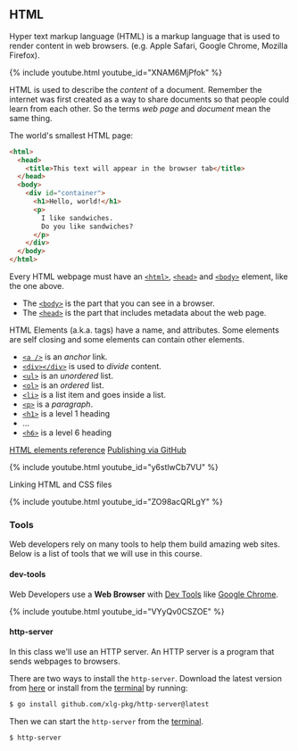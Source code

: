 ## HTML

Hyper text markup language (HTML) is a markup language that is used to render
content in web browsers. (e.g. Apple Safari, Google Chrome, Mozilla Firefox).

{% include youtube.html youtube_id="XNAM6MjPfok" %}

HTML is used to describe the *content* of a document. Remember the internet was
first created as a way to share documents so that people could learn from each
other. So the terms *web page* and *document* mean the same thing.

The world's smallest HTML page:

```html
<html>
  <head>
    <title>This text will appear in the browser tab</title>
  </head>
  <body>
    <div id="container">
      <h1>Hello, world!</h1>
      <p>
        I like sandwiches.
        Do you like sandwiches?
      </p>
    </div>
  </body>
</html>
```

Every HTML webpage must have an [`<html>`](https://developer.mozilla.org/en-US/docs/Web/HTML/Element/html),
[`<head>`](https://developer.mozilla.org/en-US/docs/Web/HTML/Element/head) and
[`<body>`](https://developer.mozilla.org/en-US/docs/Web/HTML/Element/body) element, like the one above.

* The [`<body>`](https://developer.mozilla.org/en-US/docs/Web/HTML/Element/body) is the part that you can see in a browser.
* The [`<head>`](https://developer.mozilla.org/en-US/docs/Web/HTML/Element/head) is the part that includes metadata about the web page.

HTML Elements (a.k.a. tags) have a name, and attributes.
Some elements are self closing and some elements can contain other elements.

* [`<a />`](https://developer.mozilla.org/en-US/docs/Web/HTML/Element/a) is an *anchor* link.
* [`<div></div>`](https://developer.mozilla.org/en-US/docs/Web/HTML/Element/div) is used to *divide* content.
* [`<ul>`](https://developer.mozilla.org/en-US/docs/Web/HTML/Element/ul) is an *unordered* list.
* [`<ol>`](https://developer.mozilla.org/en-US/docs/Web/HTML/Element/ol) is an *ordered* list.
* [`<li>`](https://developer.mozilla.org/en-US/docs/Web/HTML/Element/li) is a list item and goes inside a list.
* [`<p>`](https://developer.mozilla.org/en-US/docs/Web/HTML/Element/p) is a *paragraph*.
* [`<h1>`](https://developer.mozilla.org/en-US/docs/Web/HTML/Element/h1) is a level 1 heading
* ...
* [`<h6>`](https://developer.mozilla.org/en-US/docs/Web/HTML/Element/h6) is a level 6 heading

[HTML elements reference](https://developer.mozilla.org/en-US/docs/Web/HTML/Element)
[Publishing via GitHub](https://developer.mozilla.org/en-US/docs/Learn/Getting_started_with_the_web/Publishing_your_website#publishing_via_github)

{% include youtube.html youtube_id="y6stlwCb7VU" %}


Linking HTML and CSS files

{% include youtube.html youtube_id="ZO98acQRLgY" %}

### Tools

Web developers rely on many tools to help them build amazing web sites. Below is
a list of tools that we will use in this course.

#### dev-tools

Web Developers use a **Web Browser** with [Dev Tools][devtools] like [Google Chrome][chrome].

{% include youtube.html youtube_id="VYyQv0CSZOE" %}

#### http-server

In this class we'll use an HTTP server. An HTTP server is a program that sends webpages to browsers.

There are two ways to install the `http-server`.
Download the latest version from [here](https://github.com/xlg-pkg/http-server/releases)
or install from the [terminal](./terminal.html) by running:

  ```bash
  $ go install github.com/xlg-pkg/http-server@latest
  ```

Then we can start the `http-server` from the [terminal](./terminal.html).

  ```bash
  $ http-server
  ```

[chrome]: https://www.google.com/chrome/
[devtools]: https://developer.chrome.com/docs/devtools/overview/
